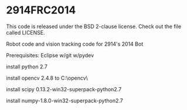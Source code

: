 2914FRC2014
===========
This code is released under the BSD 2-clause license. Check out the file called LICENSE.

Robot code and vision tracking code for 2914's 2014 Bot

Prerequisites:
Eclipse w/git w/pydev

install python 2.7

install opencv 2.4.8 to C:\opencv\

install scipy 0.13.2-win32-superpack-python2.7

install numpy-1.8.0-win32-superpack-python2.7
